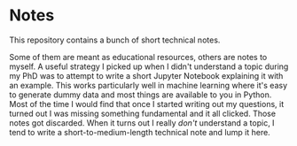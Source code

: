 # Notes

This repository contains a bunch of short technical notes.

Some of them are meant as educational resources, others are notes to myself. A useful strategy I picked up when I didn't understand a topic during my PhD was to attempt to write a short Jupyter Notebook explaining it with an example. This works particularly well in machine learning where it's easy to generate dummy data and most things are available to you in Python. Most of the time I would find that once I started writing out my questions, it turned out I was missing something fundamental and it all clicked. Those notes got discarded. When it turns out I really *don't* understand a topic, I tend to write a short-to-medium-length technical note and lump it here. 
